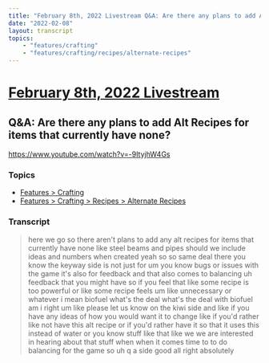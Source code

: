 ```yaml
---
title: "February 8th, 2022 Livestream Q&A: Are there any plans to add Alt Recipes for items that currently have none?"
date: "2022-02-08"
layout: transcript
topics:
    - "features/crafting"
    - "features/crafting/recipes/alternate-recipes"
---
```

# [February 8th, 2022 Livestream](../2022-02-08.md)
## Q&A: Are there any plans to add Alt Recipes for items that currently have none?
https://www.youtube.com/watch?v=-9ItyjhW4Gs

### Topics
* [Features > Crafting](../topics/features/crafting.md)
* [Features > Crafting > Recipes > Alternate Recipes](../topics/features/crafting/recipes/alternate-recipes.md)

### Transcript

> here we go so there aren't plans to add any alt recipes for items that currently have none like steel beams and pipes should we include ideas and numbers when created yeah so so same deal there you know the keyway side is not just for um you know bugs or issues with the game it's also for feedback and that also comes to balancing uh feedback that you might have so if you feel that like some recipe is too powerful or like some recipe feels um like unnecessary or whatever i mean biofuel what's the deal what's the deal with biofuel am i right um like please let us know on the kiwi side and like if you have any ideas of how you would want it to change like if you'd rather like not have this alt recipe or if you'd rather have it so that it uses this instead of water or you know stuff like that like we we are interested in hearing about that stuff when when it comes time to to do balancing for the game so uh q a side good all right absolutely
